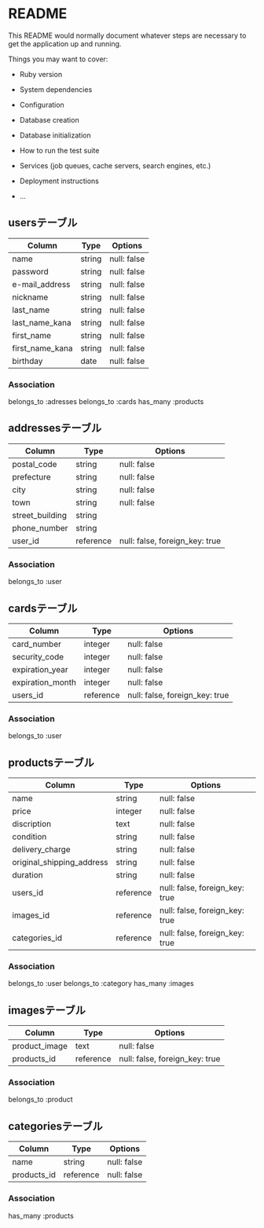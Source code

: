 # README

This README would normally document whatever steps are necessary to get the
application up and running.

Things you may want to cover:

* Ruby version

* System dependencies

* Configuration

* Database creation

* Database initialization

* How to run the test suite

* Services (job queues, cache servers, search engines, etc.)

* Deployment instructions

* ...

## usersテーブル
|Column|Type|Options|
|------|----|-------|
|name|string|null: false|
|password|string|null: false|
|e-mail_address|string|null: false|
|nickname|string|null: false|
|last_name|string|null: false|
|last_name_kana|string|null: false|
|first_name|string|null: false|
|first_name_kana|string|null: false|
|birthday|date|null: false|

### Association
belongs_to :adresses
belongs_to :cards
has_many :products

## addressesテーブル
|Column|Type|Options|
|------|----|-------|
|postal_code|string|null: false|
|prefecture|string|null: false|
|city|string|null: false|
|town|string|null: false|
|street_building|string||
|phone_number|string||
|user_id|reference|null: false, foreign_key: true|
### Association
belongs_to :user

## cardsテーブル
|Column|Type|Options|
|------|----|-------|
|card_number|integer|null: false|
|security_code|integer|null: false|
|expiration_year|integer|null: false|
|expiration_month|integer|null: false|
|users_id|reference|null: false, foreign_key: true|
### Association
belongs_to :user

## productsテーブル
|Column|Type|Options|
|------|----|-------|
|name|string|null: false|
|price|integer|null: false|
|discription|text|null: false|
|condition|string|null: false|
|delivery_charge|string|null: false|
|original_shipping_address|string|null: false|
|duration|string|null: false|
|users_id|reference|null: false, foreign_key: true|
|images_id|reference|null: false, foreign_key: true|
|categories_id|reference|null: false, foreign_key: true|
### Association
belongs_to :user
belongs_to :category
has_many :images

## imagesテーブル
|Column|Type|Options|
|------|----|-------|
|product_image|text|null: false|
|products_id|reference|null: false, foreign_key: true|
### Association
belongs_to :product

## categoriesテーブル
|Column|Type|Options|
|------|----|-------|
|name|string|null: false|
|products_id|reference|null: false|
### Association
has_many :products
